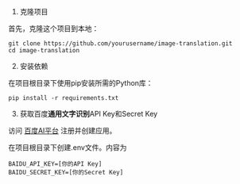 1. 克隆项目

首先，克隆这个项目到本地：

```
git clone https://github.com/yourusername/image-translation.git
cd image-translation
```
2. 安装依赖

在项目根目录下使用pip安装所需的Python库：

```
pip install -r requirements.txt
```

3. 获取百度**通用文字识别**API Key和Secret Key

访问 [百度AI平台](https://ai.baidu.com/) 注册并创建应用。

在项目根目录下创建.env文件。内容为

```
BAIDU_API_KEY=[你的API Key]
BAIDU_SECRET_KEY=[你的Secret Key]
```

